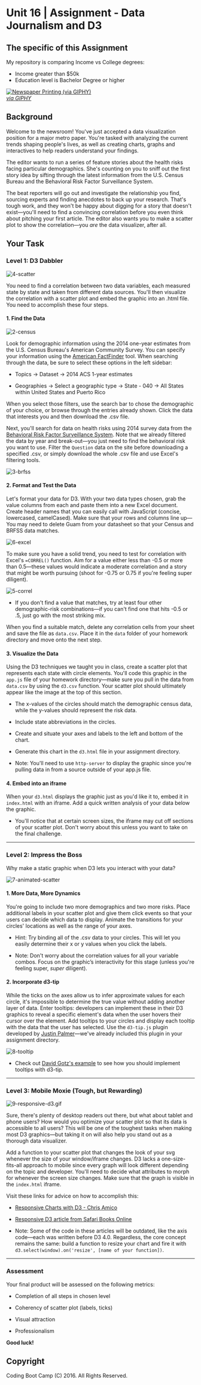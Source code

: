 # Unit 16 | Assignment - Data Journalism and D3

## The specific of this Assignment

My repository is comparing Income vs College degrees:
* Income greater than $50k
* Education level is Bachelor Degree or higher




<a target='_blank' href="https://giphy.com/gifs/newspaper-press-v2xIous7mnEYg"><img alt='Newspaper Printing (via GIPHY)' src="http://i.giphy.com/v2xIous7mnEYg.gif" /> <br><em>via GIPHY</em></a>

## Background

Welcome to the newsroom! You've just accepted a data visualization position for a major metro paper. You're tasked with analyzing the current trends shaping people's lives, as well as creating charts, graphs and interactives to help readers understand your findings.

The editor wants to run a series of feature stories about the health risks facing particular demographics. She's counting on you to sniff out the first story idea by sifting through the latest information from the U.S. Census Bureau and the Behavioral Risk Factor Surveillance System.

The beat reporters will go out and investigate the relationship you find, sourcing experts and finding anecdotes to back up your research. That's tough work, and they won't be happy about digging for a story that doesn't exist—you'll need to find a convincing correlation before you even think about pitching your first article. The editor also wants you to make a scatter plot to show the correlation—you _are_ the data visualizer, after all.

## Your Task

### Level 1: D3 Dabbler

![4-scatter](Images/4-scatter.jpg)

You need to find a correlation between two data variables, each measured state by state and taken from different data sources. You'll then visualize the correlation with a scatter plot and embed the graphic into an .html file. You need to accomplish these four steps.

#### 1. Find the Data

![2-census](Images/2-census.jpg)

Look for demographic information using the 2014 one-year estimates from the U.S. Census Bureau's American Community Survey. You can specify your information using the [American FactFinder](http://factfinder.census.gov/faces/nav/jsf/pages/searchresults.xhtml) tool. When searching through the data, be sure to select these options in the left sidebar:

* Topics -> Dataset -> 2014 ACS 1-year estimates

* Geographies -> Select a geographic type -> State - 040 -> All States within United States and Puerto Rico

When you select those filters, use the search bar to chose the demographic of your choice, or browse through the entries already shown. Click the data that interests you and then download the .csv file.

Next, you'll search for data on health risks using 2014 survey data from the [Behavioral Risk Factor Surveillance System](https://chronicdata.cdc.gov/Behavioral-Risk-Factors/BRFSS-2014-Overall/5ra3-ixqq). Note that we already filtered the data by year and break-out—you just need to find the behavioral risk you want to use. Filter the `Question` data on the site before downloading a specified .csv, or simply download the whole .csv file and use Excel's filtering tools.

![3-brfss](Images/3-brfss.jpg)

#### 2. Format and Test the Data

Let's format your data for D3. With your two data types chosen, grab the value columns from each and paste them into a new Excel document. Create header names that you can easily call with JavaScript (concise, lowercased, camelCased). Make sure that your rows and columns line up—You may need to delete Guam from your datasheet so that your Census and BRFSS data matches.

![6-excel](Images/6-excel.jpg)

To make sure you have a solid trend, you need to test for correlation with Excel's `=CORREL()` function. Aim for a value either less than -0.5 or more than 0.5—these values would indicate a moderate correlation and a story that might be worth pursuing (shoot for -0.75 or 0.75 if you're feeling super diligent).

![5-correl](Images/5-correl.jpg)

* If you don't find a value that matches, try at least four other demographic-risk combinations—if you can't find one that hits -0.5 or .5, just go with the most striking mix.

When you find a suitable match, delete any correlation cells from your sheet and save the file as `data.csv`. Place it in the `data` folder of your homework directory and move onto the next step.

#### 3. Visualize the Data

Using the D3 techniques we taught you in class, create a scatter plot that represents each state with circle elements. You'll code this graphic in the `app.js` file of your homework directory—make sure you pull in the data from `data.csv` by using the `d3.csv` function. Your scatter plot should ultimately appear like the image at the top of this section.

* The x-values of the circles should match the demographic census data, while the y-values should represent the risk data.

* Include state abbreviations in the circles.

* Create and situate your axes and labels to the left and bottom of the chart.

* Generate this chart in the `d3.html` file in your assignment directory.

* Note: You'll need to use `http-server` to display the graphic since you're pulling data in from a source outside of your app.js file.

#### 4. Embed into an iframe

When your `d3.html` displays the graphic just as you'd like it to, embed it in `index.html` with an iframe. Add a quick written analysis of your data below the graphic.

* You'll notice that at certain screen sizes, the iframe may cut off sections of your scatter plot. Don't worry about this unless you want to take on the final challenge.

- - -

### Level 2: Impress the Boss

Why make a static graphic when D3 lets you interact with your data?

![7-animated-scatter](Images/7-animated-scatter.gif)

#### 1. More Data, More Dynamics

You're going to include two more demographics and two more risks. Place additional labels in your scatter plot and give them click events so that your users can decide which data to display. Animate the transitions for your circles' locations as well as the range of your axes.

* Hint: Try binding all of the .csv data to your circles. This will let you easily determine their x or y values when you click the labels.

* Note: Don't worry about the correlation values for all your variable combos. Focus on the graphic’s interactivity for this stage (unless you're feeling super, _super_ diligent).

#### 2. Incorporate d3-tip

While the ticks on the axes allow us to infer approximate values for each circle, it's impossible to determine the true value without adding another layer of data. Enter tooltips: developers can implement these in their D3 graphics to reveal a specific element's data when the user hovers their cursor over the element. Add tooltips to your circles and display each tooltip with the data that the user has selected. Use the `d3-tip.js` plugin developed by [Justin Palmer](https://github.com/Caged)—we've already included this plugin in your assignment directory.

![8-tooltip](Images/8-tooltip.gif)

* Check out [David Gotz's example](https://bl.ocks.org/davegotz/bd54b56723c154d25eedde6504d30ad7) to see how you should implement tooltips with d3-tip.

- - -

### Level 3: Mobile Moxie (Tough, but Rewarding)

![9-responsive-d3.gif](Images/9-responsive-d3.gif)

Sure, there's plenty of desktop readers out there, but what about tablet and phone users? How would you optimize your scatter plot so that its data is accessible to all users? This will be one of the toughest tasks when making most D3 graphics—but taking it on will also help you stand out as a thorough data visualizer.

Add a function to your scatter plot that changes the look of your svg whenever the size of your window/iframe changes. D3 lacks a one-size-fits-all approach to mobile since every graph will look different depending on the topic and developer. You'll need to decide what attributes to morph for whenever the screen size changes. Make sure that the graph is visible in the `index.html` iframe.

Visit these links for advice on how to accomplish this:

* [Responsive Charts with D3 - Chris Amico](http://eyeseast.github.io/visible-data/2013/08/28/responsive-charts-with-d3/)

* [Responsive D3 article from Safari Books Online](https://www.safaribooksonline.com/blog/2014/02/17/building-responsible-visualizations-d3-js/)

* Note: Some of the code in these articles will be outdated, like the axis code—each was written before D3 4.0. Regardless, the core concept remains the same: build a function to resize your chart and fire it with `d3.select(window).on('resize', [name of your function])`.

- - -

### Assessment

Your final product will be assessed on the following metrics:

* Completion of all steps in chosen level

* Coherency of scatter plot (labels, ticks)

* Visual attraction

* Professionalism

**Good luck!**

## Copyright

Coding Boot Camp (C) 2016. All Rights Reserved.
